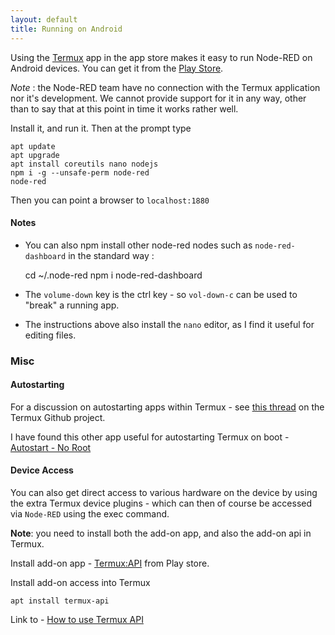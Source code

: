 ```yaml
---
layout: default
title: Running on Android
---
```


Using the <a href="https://termux.com">Termux</a> app in the app store makes it easy to run Node-RED on Android devices. You can get it from the <a href="https://play.google.com/store/apps/details?id=com.termux&amp;hl=en_GB">Play Store</a>.

<div class="doc-callout"><em>Note</em> : the Node-RED team have no connection with the Termux application nor it's development. We cannot provide support for it in any way, other than to say that at this point in time it works rather well.</div>

Install it, and run it. Then at the prompt type

    apt update
    apt upgrade
    apt install coreutils nano nodejs
    npm i -g --unsafe-perm node-red
    node-red

Then you can point a browser to `localhost:1880`


#### Notes

 - You can also npm install other node-red nodes such as `node-red-dashboard` in the standard way :

    cd ~/.node-red
    npm i node-red-dashboard

 - The `volume-down` key is the ctrl key - so `vol-down-c` can be used to "break" a running app.
 - The instructions above also install the `nano` editor, as I find it useful for editing files.


### Misc

#### Autostarting

For a discussion on autostarting apps within Termux - see <a href="https://github.com/termux/termux-app/issues/14">this thread</a> on the Termux Github project.

I have found this other app useful for autostarting Termux on boot - <a href="https://play.google.com/store/apps/details?id=com.autostart&amp;hl=en_GB">Autostart - No Root</a>

#### Device Access

You can also get direct access to various hardware on the device by using the extra Termux device plugins - which can then of course be accessed via `Node-RED` using the exec command.

**Note**: you need to install both the add-on app, and also the add-on api in Termux.

Install add-on app - <a href="https://play.google.com/store/apps/details?id=com.termux.api&amp;hl=en">Termux:API</a> from Play store.

Install add-on access into Termux

    apt install termux-api

Link to - <a href="https://termux.com/add-on-api.html">How to use Termux API</a>
